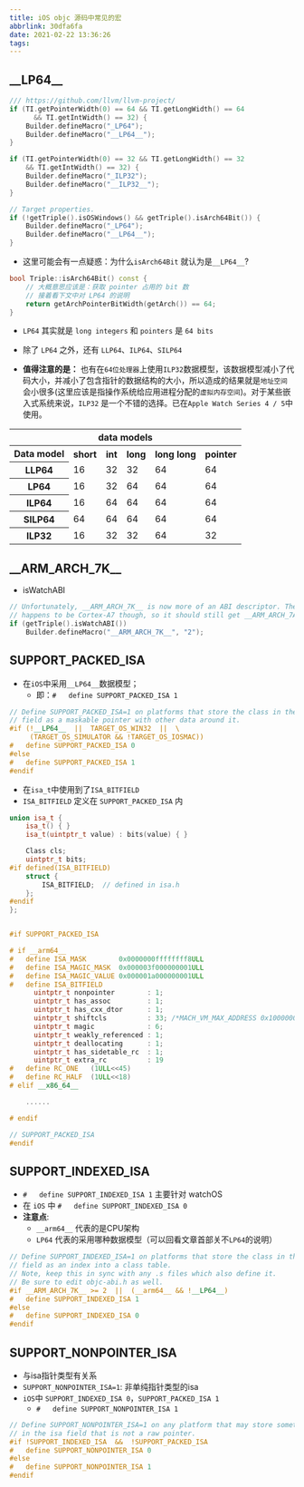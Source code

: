 ```yaml
---
title: iOS objc 源码中常见的宏
abbrlink: 30dfa6fa
date: 2021-02-22 13:36:26
tags:
---
```



## \_\_LP64\_\_
```c++
/// https://github.com/llvm/llvm-project/
if (TI.getPointerWidth(0) == 64 && TI.getLongWidth() == 64
      && TI.getIntWidth() == 32) {
    Builder.defineMacro("_LP64");
    Builder.defineMacro("__LP64__");
}

if (TI.getPointerWidth(0) == 32 && TI.getLongWidth() == 32
    && TI.getIntWidth() == 32) {
    Builder.defineMacro("_ILP32");
    Builder.defineMacro("__ILP32__");
}
```

<!-- more -->

```c++
// Target properties.
if (!getTriple().isOSWindows() && getTriple().isArch64Bit()) {
    Builder.defineMacro("_LP64");
    Builder.defineMacro("__LP64__");
}
```

- 这里可能会有一点疑惑：为什么`isArch64Bit` 就认为是`__LP64__`?
```c++
bool Triple::isArch64Bit() const {
    // 大概意思应该是：获取 pointer 占用的 bit 数
    // 接着看下文中对 LP64 的说明
    return getArchPointerBitWidth(getArch()) == 64;
}
```

- `LP64` 其实就是 `long integers` 和 `pointers` 是 `64 bits`
- 除了 `LP64` 之外，还有 `LLP64`、`ILP64`、`SILP64`

- **值得注意的是：** 也有在`64位处理器`上使用`ILP32`数据模型，该数据模型减小了代码大小，并减小了包含指针的数据结构的大小，所以造成的结果就是`地址空间`会小很多(这里应该是指操作系统给应用进程分配的`虚拟内存空间`)。对于某些嵌入式系统来说，`ILP32` 是一个不错的选择。已在`Apple Watch Series 4 / 5`中使用。

<table>
    <th colspan="6">data models</th>
	<tr>
		<th>Data model
		</td>
		<th>short
		</td>
		<th>int
		</td>
        <th>long
		</td>
        <th>long long
		</td>
        <th>pointer
		</td>
	</tr>
	<tr>
		<th>LLP64</th>
		<td>16</td>
        <td>32</td>
        <td>32</td>
        <td>64</td>
        <td>64</td>
	</tr>
    <tr>
		<th>LP64</th>
		<td>16</td>
        <td>32</td>
        <td>64</td>
        <td>64</td>
        <td>64</td>
	</tr>
    <tr>
		<th>ILP64</th>
		<td>16</td>
        <td>64</td>
        <td>64</td>
        <td>64</td>
        <td>64</td>
	</tr>
    <tr>
		<th>SILP64</th>
		<td>64</td>
        <td>64</td>
        <td>64</td>
        <td>64</td>
        <td>64</td>
	</tr>
    <tr>
		<th>ILP32</th>
		<td>16</td>
        <td>32</td>
        <td>32</td>
        <td>64</td>
        <td>32</td>
	</tr>
</table>

## \_\_ARM_ARCH_7K\_\_

- isWatchABI

```c++
// Unfortunately, __ARM_ARCH_7K__ is now more of an ABI descriptor. The CPU
// happens to be Cortex-A7 though, so it should still get __ARM_ARCH_7A__.
if (getTriple().isWatchABI())
    Builder.defineMacro("__ARM_ARCH_7K__", "2");
```

## SUPPORT_PACKED_ISA

- 在`iOS`中采用`__LP64__`数据模型；
    - 即：`#   define SUPPORT_PACKED_ISA 1`

```c++
// Define SUPPORT_PACKED_ISA=1 on platforms that store the class in the isa 
// field as a maskable pointer with other data around it.
#if (!__LP64__  ||  TARGET_OS_WIN32  ||  \
     (TARGET_OS_SIMULATOR && !TARGET_OS_IOSMAC))
#   define SUPPORT_PACKED_ISA 0
#else
#   define SUPPORT_PACKED_ISA 1
#endif
```

- 在`isa_t`中使用到了`ISA_BITFIELD`
- `ISA_BITFIELD` 定义在 `SUPPORT_PACKED_ISA` 内

```c++
union isa_t {
    isa_t() { }
    isa_t(uintptr_t value) : bits(value) { }

    Class cls;
    uintptr_t bits;
#if defined(ISA_BITFIELD)
    struct {
        ISA_BITFIELD;  // defined in isa.h
    };
#endif
};
```

```c++

#if SUPPORT_PACKED_ISA

# if __arm64__
#   define ISA_MASK        0x0000000ffffffff8ULL
#   define ISA_MAGIC_MASK  0x000003f000000001ULL
#   define ISA_MAGIC_VALUE 0x000001a000000001ULL
#   define ISA_BITFIELD                                                      \
      uintptr_t nonpointer        : 1;                                       \
      uintptr_t has_assoc         : 1;                                       \
      uintptr_t has_cxx_dtor      : 1;                                       \
      uintptr_t shiftcls          : 33; /*MACH_VM_MAX_ADDRESS 0x1000000000*/ \
      uintptr_t magic             : 6;                                       \
      uintptr_t weakly_referenced : 1;                                       \
      uintptr_t deallocating      : 1;                                       \
      uintptr_t has_sidetable_rc  : 1;                                       \
      uintptr_t extra_rc          : 19
#   define RC_ONE   (1ULL<<45)
#   define RC_HALF  (1ULL<<18)
# elif __x86_64__

    ......

# endif

// SUPPORT_PACKED_ISA
#endif

```


## SUPPORT_INDEXED_ISA

- `#   define SUPPORT_INDEXED_ISA 1` 主要针对 watchOS
- 在 `iOS` 中 `#   define SUPPORT_INDEXED_ISA 0`
- **注意点**: 
    - `__arm64__` 代表的是CPU架构
    - `LP64` 代表的采用哪种数据模型（可以回看文章首部关不`LP64`的说明）

```c++
// Define SUPPORT_INDEXED_ISA=1 on platforms that store the class in the isa 
// field as an index into a class table.
// Note, keep this in sync with any .s files which also define it.
// Be sure to edit objc-abi.h as well.
#if __ARM_ARCH_7K__ >= 2  ||  (__arm64__ && !__LP64__)
#   define SUPPORT_INDEXED_ISA 1
#else
#   define SUPPORT_INDEXED_ISA 0
#endif
```

## SUPPORT_NONPOINTER_ISA

- 与isa指针类型有关系
- `SUPPORT_NONPOINTER_ISA=1`: 非单纯指针类型的isa
- `iOS`中 `SUPPORT_INDEXED_ISA 0`，`SUPPORT_PACKED_ISA 1`
    - `#   define SUPPORT_NONPOINTER_ISA 1`


```c++
// Define SUPPORT_NONPOINTER_ISA=1 on any platform that may store something
// in the isa field that is not a raw pointer.
#if !SUPPORT_INDEXED_ISA  &&  !SUPPORT_PACKED_ISA
#   define SUPPORT_NONPOINTER_ISA 0
#else
#   define SUPPORT_NONPOINTER_ISA 1
#endif
```